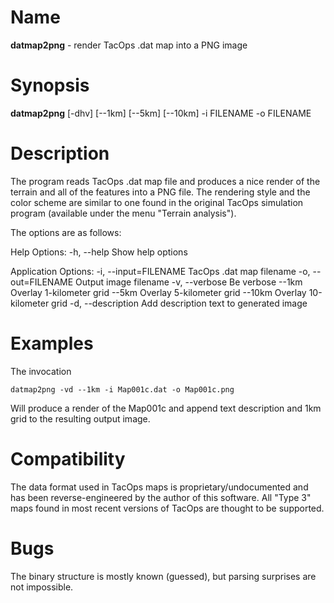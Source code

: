 # Name
**datmap2png** - render TacOps .dat map into a PNG image

# Synopsis
**datmap2png** [-dhv] [--1km] [--5km] [--10km] -i FILENAME -o FILENAME

# Description
The program reads TacOps .dat map file and produces a nice render of the terrain
and all of the features into a PNG file. The rendering style and the color scheme
are similar to one found in the original TacOps simulation program (available 
under the menu "Terrain analysis").

The options are as follows:

Help Options:
  -h, --help               Show help options

Application Options:
  -i, --input=FILENAME     TacOps .dat map filename
  -o, --out=FILENAME       Output image filename
  -v, --verbose            Be verbose
  --1km                    Overlay 1-kilometer grid
  --5km                    Overlay 5-kilometer grid
  --10km                   Overlay 10-kilometer grid
  -d, --description        Add description text to generated image

# Examples
The invocation

```
datmap2png -vd --1km -i Map001c.dat -o Map001c.png
```

Will produce a render of the Map001c and append text description and 1km grid to
the resulting output image.

# Compatibility
The data format used in TacOps maps is proprietary/undocumented and has been reverse-engineered
by the author of this software. All "Type 3" maps found in most recent 
versions of TacOps are thought to be supported.

# Bugs
The binary structure is mostly known (guessed), but parsing surprises are 
not impossible. 
